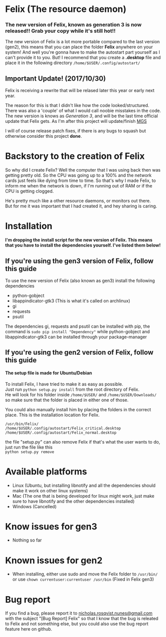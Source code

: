 # Felix (The resource daemon)

### The new version of Felix, known as generation 3 is now released!! Grab your copy while it's still hot!!

The new version of Felix is a lot more portable compared to the last version (gen2), this means that you can place the folder <b>Felix</b> anywhere on your system! And well you're gonna have to make the autostart part yourself as I can't provide it to you. But! I recommend that you create a <b>.desktop</b> file and place it in the following directory `/home/$USER/.config/autostart/`


## Important Update! (2017/10/30)

Felix is receiving a rewrite that will be relased later this year or early next year.

The reason for this is that I didn't like how the code looked/structured. There was also a 'couple' of what I would call noobie misstakes in the code. The new version is knows as <i>Generation 3</i>, and will be the last time official update that Felix gets. As I'm after this project will update/finish [MGS](https://github.com/WeeLonelySoul/louOS-Management-System)

I will of course release patch fixes, if there is any bugs to squash but otherwise consider this project <b>done</b>.

# Backstory to the creation of Felix

So why did I create Felix?
Well the computer that I was using back then was getting pretty old. So the CPU was going up to a 100% and
the network cards just feels like dying from time to time. 
So that's why I made Felix, to inform me when the network is down, if I'm running out of RAM or if the CPU is getting clogged.

He's pretty much like a other resource daemons, or monitors out there.<br>
But for me it was important that I had created it, and hey sharing is caring.

# Installation
<b>I'm dropping the install script for the new version of Felix. This means that you have to install the dependencies yourself. I've listed them below!</b>

## If you're using the gen3 version of Felix, follow this guide
To use the new version of Felix (also known as gen3) install the following dependencies

* python-gobject
* libappindicator-gtk3 (This is what it's called on archlinux)
* gi
* requests
* psutil

The dependencies gi, requests and psutil can be installed with pip, the command is `sudo pip install "Dependency"` while python-gobject and libappindicator-gtk3 can be installed through your package-manager

## If you're using the gen2 version of Felix, follow this guide
#### The setup file is made for Ubuntu/Debian
To install Felix, I have tried to make it as easy as possible. <br />Just run `python setup.py install` from the root directory of Felix.<br />
He will look for his folder inside `/home/$USER/` and `/home/$USER/Downloads/` so make sure that the folder is placed in either one of those.

You could also manually install him by placing the folders in the correct place.
This is the installation location for Felix.

`/usr/bin/Felix/`<br />
`/home/$USER/.config/autostart/Felix_critical.desktop`<br />
`/home/$USER/.config/autostart/Felix_normal.desktop`

the file "setup.py" can also remove Felix if that's what the user wants to do, just run the file like this <br />`python setup.py remove`


# Available platforms
* Linux (Ubuntu, but installing libnotify and all the dependencies should make it work on other linux systems)
* Mac (The one that is being developed for linux might work, just make sure to have libnotify and the other dependencies installed)
* Windows (Cancelled)

# Know issues for gen3
* Nothing so far

# Known issues for gen2
* When installing, either use sudo and move the Felix folder to `/usr/bin/` or use `chown currentuser:currentuser /usr/bin` (Fixed in Felix gen3) <br />

# Bug report

If you find a bug, please report it to nicholas.rosqvist.nunes@gmail.com with the subject "[Bug Report] Felix" so that I know that the bug is releated to Felix and not something else, but you could also use the bug report feature here on github.
